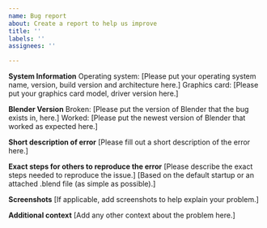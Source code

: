 ```yaml
---
name: Bug report
about: Create a report to help us improve
title: ''
labels: ''
assignees: ''

---
```


**System Information**
Operating system:  [Please put your operating system name, version, build version and architecture here.]
Graphics card: [Please put your graphics card model, driver version here.]

**Blender Version**
Broken:  [Please put the version of Blender that the bug exists in, here.]
Worked: [Please put the newest version of Blender that worked as expected here.]

**Short description of error**
[Please fill out a short description of the error here.]

**Exact steps for others to reproduce the error**
[Please describe the exact steps needed to reproduce the issue.]
[Based on the default startup or an attached .blend file (as simple as possible).]

**Screenshots**
[If applicable, add screenshots to help explain your problem.]

**Additional context**
[Add any other context about the problem here.]

